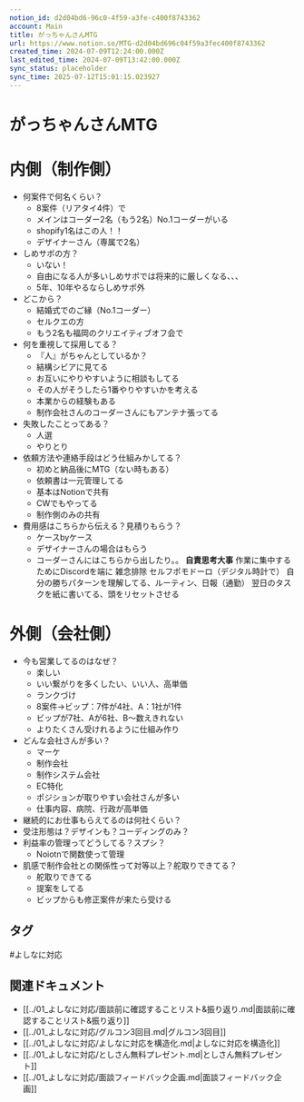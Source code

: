 ```yaml
---
notion_id: d2d04bd6-96c0-4f59-a3fe-c400f8743362
account: Main
title: がっちゃんさんMTG
url: https://www.notion.so/MTG-d2d04bd696c04f59a3fec400f8743362
created_time: 2024-07-09T12:24:00.000Z
last_edited_time: 2024-07-09T13:42:00.000Z
sync_status: placeholder
sync_time: 2025-07-12T15:01:15.023927
---
```

# がっちゃんさんMTG

# 内側（制作側）
- 何案件で何名くらい？
  - 8案件（リアタイ4件）で
  - メインはコーダー2名（もう2名）No.1コーダーがいる
  - shopify1名はこの人！！
  - デザイナーさん（専属で2名）
- しめサポの方？
  - いない！
  - 自由になる人が多いしめサポでは将来的に厳しくなる、、、
  - 5年、10年やるならしめサポ外
- どこから？
  - 結婚式でのご縁（No.1コーダー）
  - セルクエの方
  - もう2名も福岡のクリエイティブオフ会で
- 何を重視して採用してる？
  - 『人』がちゃんとしているか？
  - 結構シビアに見てる
  - お互いにやりやすいように相談もしてる
  - その人がそうしたら1番やりやすいかを考える
  - 本業からの経験もある
  - 制作会社さんのコーダーさんにもアンテナ張ってる
- 失敗したことってある？
  - 人選
  - やりとり
- 依頼方法や連絡手段はどう仕組みかしてる？
  - 初めと納品後にMTG（ない時もある）
  - 依頼書は一元管理してる
  - 基本はNotionで共有
  - CWでもやってる
  - 制作側のみの共有
- 費用感はこちらから伝える？見積りもらう？
  - ケースbyケース
  - デザイナーさんの場合はもらう
  - コーダーさんにはこちらから出したり。。
**自責思考大事**
作業に集中するためにDiscordを端に
  雑念排除
  セルフポモドーロ（デジタル時計で）
  自分の勝ちパターンを理解してる、ルーティン、日報（通勤）
  翌日のタスクを紙に書いてる、頭をリセットさせる
# 外側（会社側）
- 今も営業してるのはなぜ？
  - 楽しい
  - いい繋がりを多くしたい、いい人、高単価
  - ランクづけ
  - 8案件→ビップ：7件が4社、A：1社が1件
  - ビップが7社、Aが6社、B〜数えきれない
  - よりたくさん受けれるように仕組み作り
- どんな会社さんが多い？
  - マーケ
  - 制作会社
  - 制作システム会社
  - EC特化
  - ポジションが取りやすい会社さんが多い
  - 仕事内容、病院、行政が高単価
- 継続的にお仕事もらえてるのは何社くらい？
- 受注形態は？デザインも？コーディングのみ？
- 利益率の管理ってどうしてる？スプシ？
  - Noiotnで関数使って管理
- 肌感で制作会社との関係性って対等以上？舵取りできてる？
  - 舵取りできてる
  - 提案をしてる
  - ビップからも修正案件が来たら受ける

## タグ

#よしなに対応 

## 関連ドキュメント

- [[../01_よしなに対応/面談前に確認することリスト&振り返り.md|面談前に確認することリスト&振り返り]]
- [[../01_よしなに対応/グルコン3回目.md|グルコン3回目]]
- [[../01_よしなに対応/よしなに対応を構造化.md|よしなに対応を構造化]]
- [[../01_よしなに対応/としさん無料プレゼント.md|としさん無料プレゼント]]
- [[../01_よしなに対応/面談フィードバック企画.md|面談フィードバック企画]]
